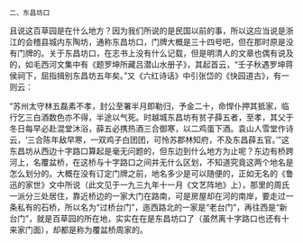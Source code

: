     二、东昌坊口 

   且说这百草园是在什么地方？因为我们所说的是民国以前的事，所以这应当说是浙江的会稽县城内东陶坊，通称东昌坊口，门牌大概是三十四号吧，但在那时原是没有门牌的。关于东昌坊口，在志书上没有什么记载，但是明清人的文章也偶有说及的，如毛西河文集中有《题罗坤所藏吕潜山水册子》，其起首云，“壬子秋遇罗坤蒋侯祠下，屈指揖别东昌坊五年矣。”又《六红诗话》中引张岱的《快园道古》，有一则云：

   “苏州太守林五磊素不孝，封公至署半月即勒归，予金二十，命悍仆押其抵家，临行乞三白酒数色亦不得，半途以气死。时越城东昌坊有贫子薛五者，至孝，其父于冬日每早必赴混堂沐浴，薛五必携热酒三合御寒，以二鸡蛋下酒。袁山人雪堂作诗云，‘三合陈年敌早寒，一双鸡子白团团，可怜苏郡林知府，不及东昌薛五官。’”这东昌坊从西边十字路口算起是毫无问题的，但东边到什么地方为止呢？东边有桥跨河上，名覆盆桥，在这桥与十字路口之间并无什么区划，不知道究竟这两个地名是怎么划分的。大概在没有订定门牌之前，地名多少是可以随便的，正如无名的《鲁迅的家世》文中所说（此文见于一九三九年十一月《文艺阵地》上），那里的周氏一派分三处居住，靠近桥边的一家大门在路南，可是房屋却在河的南岸，要走过一条私有的石桥，所以名为“过桥台门”，迤西路北的一家是“老台门”，再往西是“新台门”，就是百草园的所在地，实实在在是东昌坊口了（虽然离十字路口也还有十来家门面），却都是称为覆盆桥周家的。

